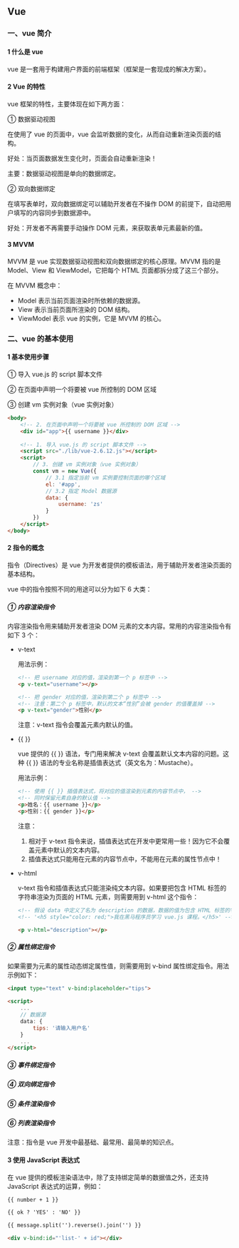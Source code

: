 ## Vue

###  一、vue 简介

#### 1 什么是 vue

vue 是一套用于构建用户界面的前端框架（框架是一套现成的解决方案）。

#### 2 Vue 的特性

vue 框架的特性，主要体现在如下两方面：

① 数据驱动视图

在使用了 vue 的页面中，vue 会监听数据的变化，从而自动重新渲染页面的结构。

好处：当页面数据发生变化时，页面会自动重新渲染！

主要：数据驱动视图是单向的数据绑定。

② 双向数据绑定

在填写表单时，双向数据绑定可以辅助开发者在不操作 DOM 的前提下，自动把用户填写的内容同步到数据源中。

好处：开发者不再需要手动操作 DOM 元素，来获取表单元素最新的值。

#### 3 MVVM

MVVM 是 vue 实现数据驱动视图和双向数据绑定的核心原理。MVVM 指的是 Model、View 和 ViewModel，它把每个 HTML 页面都拆分成了这三个部分。

在 MVVM 概念中：

- Model 表示当前页面渲染时所依赖的数据源。
- View 表示当前页面所渲染的 DOM 结构。
- ViewModel 表示 vue 的实例，它是 MVVM 的核心。

###  二、vue 的基本使用

#### 1 基本使用步骤

① 导入 vue.js 的 script 脚本文件

② 在页面中声明一个将要被 vue 所控制的 DOM 区域

③ 创建 vm 实例对象（vue 实例对象）

```html
<body>
    <!-- 2. 在页面中声明一个将要被 vue 所控制的 DOM 区域 -->
    <div id="app">{{ username }}</div>
    
    <!-- 1. 导入 vue.js 的 script 脚本文件 -->
    <script src="./lib/vue-2.6.12.js"></script>
    <script>
        // 3. 创建 vm 实例对象（vue 实例对象）
        const vm = new Vue({
            // 3.1 指定当前 vm 实例要控制页面的哪个区域
        	el: '#app',
        	// 3.2 指定 Model 数据源
        	data: {
            	username: 'zs'
        	}
        })
    </script>
</body>
```

#### 2 指令的概念

指令（Directives）是 vue 为开发者提供的模板语法，用于辅助开发者渲染页面的基本结构。

vue 中的指令按照不同的用途可以分为如下 6 大类：

##### ① 内容渲染指令

内容渲染指令用来辅助开发者渲染 DOM 元素的文本内容。常用的内容渲染指令有如下 3 个：

- v-text

  用法示例：

  ```html
  <!-- 把 username 对应的值，渲染到第一个 p 标签中 -->
  <p v-text="username"></p>
  
  <!-- 把 gender 对应的值，渲染到第二个 p 标签中 -->
  <!-- 注意：第二个 p 标签中，默认的文本“性别”会被 gender 的值覆盖掉 -->
  <p v-text="gender">性别</p>
  ```

  注意：v-text 指令会覆盖元素内默认的值。

- {{ }}

  vue 提供的 {{ }} 语法，专门用来解决 v-text 会覆盖默认文本内容的问题。这种 {{ }} 语法的专业名称是插值表达式（英文名为：Mustache）。

  用法示例：

  ```html
  <!-- 使用 {{ }} 插值表达式，将对应的值渲染到元素的内容节点中， -->
  <!-- 同时保留元素自身的默认值 -->
  <p>姓名：{{ username }}</p>
  <p>性别：{{ gender }}</p>
  ```

  注意：

  1. 相对于 v-text 指令来说，插值表达式在开发中更常用一些！因为它不会覆盖元素中默认的文本内容。
  2. 插值表达式只能用在元素的内容节点中，不能用在元素的属性节点中！

- v-html

  v-text 指令和插值表达式只能渲染纯文本内容。如果要把包含 HTML 标签的字符串渲染为页面的 HTML 元素，则需要用到 v-html 这个指令：

  ```html
  <!-- 假设 data 中定义了名为 description 的数据，数据的值为包含 HTML 标签的字符串： -->
  <!-- '<h5 style="color: red;">我在黑马程序员学习 vue.js 课程。</h5>' -->
  
  <p v-html="description"></p>
  ```

  

##### ② 属性绑定指令

如果需要为元素的属性动态绑定属性值，则需要用到 v-bind 属性绑定指令。用法示例如下：

```html
<input type="text" v-bind:placeholder="tips">

<script>
    ...
    // 数据源
    data: {
		tips: '请输入用户名'
	}
    ...
</script>
```

##### ③ 事件绑定指令

##### ④ 双向绑定指令

##### ⑤ 条件渲染指令

##### ⑥ 列表渲染指令

注意：指令是 vue 开发中最基础、最常用、最简单的知识点。

#### 3 使用 JavaScript 表达式

在 vue 提供的模板渲染语法中，除了支持绑定简单的数据值之外，还支持 JavaScript 表达式的运算，例如：

```html
{{ number + 1 }}

{{ ok ? 'YES' : 'NO' }}

{{ message.split('').reverse().join('') }}

<div v-bind:id="'list-' + id"></div>
```

